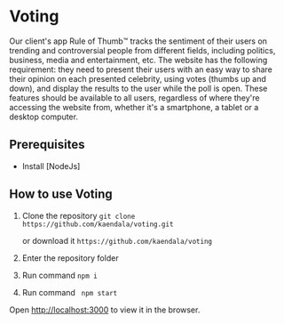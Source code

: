 # Voting

Our client's app Rule of Thumb™️ tracks the sentiment of their users on trending and controversial people from different fields, including politics, business, media and entertainment, etc. The website has the following requirement: they need to present their users with an easy way to share their opinion on each presented celebrity, using votes (thumbs up and down), and display the results to the user while the poll is open. These features should be available to all users, regardless of where they're accessing the website from, whether it's a smartphone, a tablet or a desktop computer.

## Prerequisites

- Install [NodeJs]

## How to use Voting

1. Clone the repository
   `git clone https://github.com/kaendala/voting.git `

   or download it
   `https://github.com/kaendala/voting`

2. Enter the repository folder

3. Run command
   `npm i`

4. Run command
   ` npm start`

Open [http://localhost:3000](http://localhost:3000) to view it in the browser.
